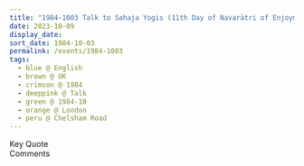 ```yaml
---
title: "1984-1003 Talk to Sahaja Yogis (11th Day of Navarātri of Enjoyment), Put Me in Your Heart (Feel the Awe and You'll Go Deep into Your Heart), Farewell, Āśhram, 44 Chelsham Road, Clapham, London, UK"
date: 2023-10-09
display_date: 
sort_date: 1984-10-03
permalink: /events/1984-1003
tags:
  - blue @ English
  - brown @ UK
  - crimson @ 1984
  - deeppink @ Talk
  - green @ 1984-10
  - orange @ London
  - peru @ Chelsham Road
---
```


<wave-list>
  <list-title color="green" width="75">Key Quote</list-title>
  <list-item color="BlanchedAlmond"  width="200"></list-item>
  <list-item color="Lavender"></list-item>
  <list-item color="BlanchedAlmond"></list-item>
</wave-list>

<br>

<wave-list>
  <list-title color="green" width="75">Comments</list-title>
  <list-item color="BlanchedAlmond"  width="200"></list-item>
  <list-item color="Lavender"></list-item>
  <list-item color="BlanchedAlmond"></list-item>
</wave-list>